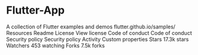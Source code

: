 # Flutter-App
A collection of Flutter examples and demos  flutter.github.io/samples/ Resources  Readme License  View license Code of conduct  Code of conduct Security policy  Security policy  Activity  Custom properties Stars  17.3k stars Watchers  453 watching Forks  7.5k forks

